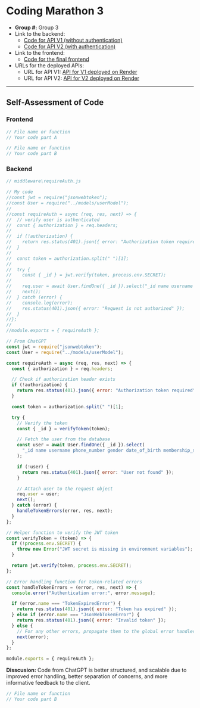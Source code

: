 # Coding Marathon 3  

- **Group #:**  Group 3  
- Link to the backend:   
  - [Code for API V1 (without authentication)](https://github.com/JY1Z/collaborative-project-3/tree/BE-API-noAuth/backend)  
  - [Code for API V2 (with authentication)](https://github.com/JY1Z/collaborative-project-3/tree/BE-API-Auth/backend)    
- Link to the frontend:    
  - [Code for the final frontend](https://github.com/JY1Z/collaborative-project-3/tree/main/frontend)    
- URLs for the deployed APIs:  
  - URL for API V1: [API for V1 deployed on Render](https://test-cm3-11.onrender.com/)  
  - URL for API V2: [API for V2 deployed on Render](https://collaborative-project-3-ft0l.onrender.com)  

---

## Self-Assessment of Code

### Frontend

```js
// File name or function
// Your code part A
```

```js
// File name or function
// Your code part B
```

### Backend

```js
// middleware\requireAuth.js

// My code
//const jwt = require("jsonwebtoken");
//const User = require("../models/userModel");
//
//const requireAuth = async (req, res, next) => {
//  // verify user is authenticated
//  const { authorization } = req.headers;
//
//  if (!authorization) {
//    return res.status(401).json({ error: "Authorization token required" });
//  }
//
//  const token = authorization.split(" ")[1];
//
//  try {
//    const { _id } = jwt.verify(token, process.env.SECRET);
//
//    req.user = await User.findOne({ _id }).select("_id name username phone_number gender date_of_birth membership_status address profile_picture");
//    next();
//  } catch (error) {
//    console.log(error);
//    res.status(401).json({ error: "Request is not authorized" });
//  }
//};
//
//module.exports = { requireAuth };

// From ChatGPT
const jwt = require("jsonwebtoken");
const User = require("../models/userModel");

const requireAuth = async (req, res, next) => {
  const { authorization } = req.headers;

  // Check if authorization header exists
  if (!authorization) {
    return res.status(401).json({ error: "Authorization token required" });
  }

  const token = authorization.split(" ")[1];

  try {
    // Verify the token
    const { _id } = verifyToken(token);

    // Fetch the user from the database
    const user = await User.findOne({ _id }).select(
      "_id name username phone_number gender date_of_birth membership_status address profile_picture"
    );

    if (!user) {
      return res.status(401).json({ error: "User not found" });
    }

    // Attach user to the request object
    req.user = user;
    next();
  } catch (error) {
    handleTokenErrors(error, res, next);
  }
};

// Helper function to verify the JWT token
const verifyToken = (token) => {
  if (!process.env.SECRET) {
    throw new Error("JWT secret is missing in environment variables");
  }

  return jwt.verify(token, process.env.SECRET);
};

// Error handling function for token-related errors
const handleTokenErrors = (error, res, next) => {
  console.error("Authentication error:", error.message);

  if (error.name === "TokenExpiredError") {
    return res.status(401).json({ error: "Token has expired" });
  } else if (error.name === "JsonWebTokenError") {
    return res.status(401).json({ error: "Invalid token" });
  } else {
    // For any other errors, propagate them to the global error handler
    next(error);
  }
};

module.exports = { requireAuth };

```
**Disscusion:** Code from ChatGPT is better structured, and scalable due to improved error handling, better separation of concerns, and more informative feedback to the client.


```js
// File name or function
// Your code part B
```
